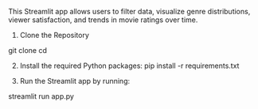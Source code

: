This Streamlit app allows users to filter data, visualize genre distributions, viewer satisfaction, and trends in movie ratings over time.

1. Clone the Repository

git clone <repository-url>
cd <repository-folder>

2. Install the required Python packages:
pip install -r requirements.txt

3. Run the Streamlit app by running: 

streamlit run app.py